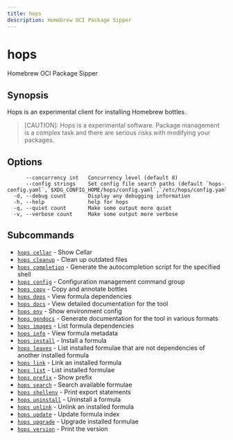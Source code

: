 ```yaml
---
title: hops
description: Homebrew OCI Package Sipper
---
```


<!--
This documentation is auto generated by a script.
Please do not edit this file directly.
-->

<!-- markdownlint-disable-next-line single-title -->
# hops

Homebrew OCI Package Sipper

## Synopsis

Hops is an experimental client for installing Homebrew bottles.

> [CAUTION]: Hops is a experimental software. Package management is a complex task 
>            and there are serious risks with modifying your packages.

## Options

```plaintext
      --concurrency int   Concurrency level (default 8)
      --config strings    Set config file search paths (default `hops-config.yaml`,`$XDG_CONFIG_HOME/hops/config.yaml`,`/etc/hops/config.yaml`)
  -d, --debug count       Display any debugging information
  -h, --help              help for hops
  -q, --quiet count       Make some output more quiet
  -v, --verbose count     Make some output more verbose
```

## Subcommands

- [`hops cellar`](cellar.md) - Show Cellar
- [`hops cleanup`](cleanup.md) - Clean up outdated files
- [`hops completion`](completion/index.md) - Generate the autocompletion script for the specified shell
- [`hops config`](config/index.md) - Configuration management command group
- [`hops copy`](copy.md) - Copy and annotate bottles
- [`hops deps`](deps.md) - View formula dependencies
- [`hops docs`](docs.md) - View detailed documentation for the tool
- [`hops env`](env.md) - Show environment config
- [`hops gendocs`](gendocs/index.md) - Generate documentation for the tool in various formats
- [`hops images`](images.md) - List formula dependencies
- [`hops info`](info.md) - View formula metadata
- [`hops install`](install.md) - Install a formula
- [`hops leaves`](leaves.md) - List installed formulae that are not dependencies of another installed formula
- [`hops link`](link.md) - Link an installed formula
- [`hops list`](list.md) - List installed formulae
- [`hops prefix`](prefix.md) - Show prefix
- [`hops search`](search.md) - Search available formulae
- [`hops shellenv`](shellenv.md) - Print export statements
- [`hops uninstall`](uninstall.md) - Uninstall a formula
- [`hops unlink`](unlink.md) - Unlink an installed formula
- [`hops update`](update.md) - Update formula index
- [`hops upgrade`](upgrade.md) - Upgrade installed formulae
- [`hops version`](version.md) - Print the version
